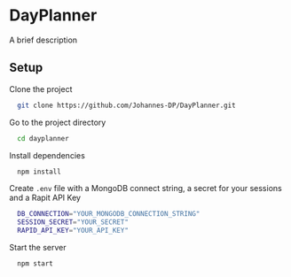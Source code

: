 
# DayPlanner

A brief description


## Setup

Clone the project

```bash
  git clone https://github.com/Johannes-DP/DayPlanner.git
```

Go to the project directory

```bash
  cd dayplanner
```

Install dependencies

```bash
  npm install
```

Create `.env` file with a MongoDB connect string, a secret for your sessions and a Rapit API Key
```bash
  DB_CONNECTION="YOUR_MONGODB_CONNECTION_STRING"
  SESSION_SECRET="YOUR_SECRET"
  RAPID_API_KEY="YOUR_API_KEY"
```

Start the server

```bash
  npm start
```

